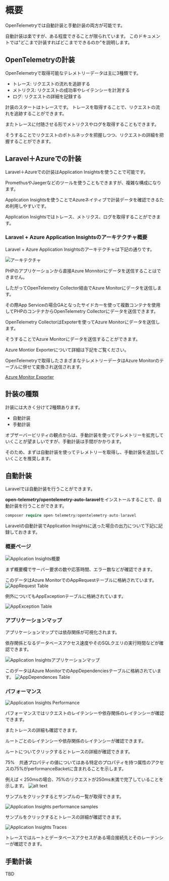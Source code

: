 # 概要

OpenTelemetryでは自動計装と手動計装の両方が可能です。

自動計装は楽ですが、ある程度できることが限られています。
このドキュメントでは"どこまで計装すればどこまでできるのか"を説明します。

## OpenTelemetryの計装

OpenTelemetryで取得可能なテレメトリーデータは主に3種類です。

- トレース: リクエストの流れを追跡する
- メトリクス: リクエストの成功率やレイテンシーを計測する
- ログ: リクエストの詳細を記録する

計装のスタートはトレースです。
トレースを取得することで、リクエストの流れを追跡することができます。

またトレースに付随させる形でメトリクスやログを取得することもできます。

そうすることでリクエストのボトルネックを把握しつつ、リクエストの詳細を把握することができます。

## Laravel＋Azureでの計装

Laravel＋Azureでの計装はApplication Insightsを使うことで可能です。

PromethusやJaegerなどのツールを使うこともできますが、複雑な構成になります。

Application Insightsを使うことでAzureネイティブで計装データを確認できるため利用しやすいです。

Application Insightsではトレース、メトリクス、ログを取得することができます。

### Laravel + Azure Application Insightsのアーキテクチャ概要

Laravel + Azure Application Insightsのアーキテクチャは下記の通りです。

![アーキテクチャ](./images/architecture.png)

PHPのアプリケーションから直接Azure Monnitorにデータを送信することはできません。

したがってOpenTelemetry Collector経由でAzure Monitorにデータを送信します。

その際App Serviceの場合GAとなったサイドカーを使って複数コンテナを使用してPHPのコンテナからOpenTelemetry Collectorにデータを送信できます。

OpenTelemetry CollectorはExpoterを使ってAzure Monitorにデータを送信します。

そうすることでAzure Monitorにデータを送信することができます。

Azure Montior Exporterについて詳細は下記をご覧ください。

OpenTelemetryで取得したさまざまなテレメトリーデータはAzure Monitorのテーブルに併せて変換され送信されます。

[Azure Monitor Exporter](https://github.com/open-telemetry/opentelemetry-collector-contrib/blob/main/exporter/azuremonitorexporter/README.md)

## 計装の種類

計装には大きく分けて2種類あります。

- 自動計装
- 手動計装

オブザーバービリティの観点からは、手動計装を使ってテレメトリーを拡充していくことが望ましいですが、手動計装は手間がかかります。

そのため、まずは自動計装を使ってテレメトリーを取得し、手動計装を追加していくことを推奨します。

## 自動計装

Laravelでは自動計装を行うことができます。

**open-telemetry/opentelemetry-auto-laravel**をインストールすることで、自動計装を行うことができます。

```php
composer require open-telemetry/opentelemetry-auto-laravel
```

Laravelの自動計装でApplication Insightsに送った場合の出力について下記に記録しておきます。

### 概要ページ

![Application Insights概要](./images/application-insights/app-insights-overview.png)

まず概要欄でサーバー要求の数や応答時間、エラー数などが確認できます。

このデータはAzure MonitorでのAppRequestテーブルに格納されています。
![AppRequest Table](./images/azure-monitor-table/AppRequest.png)

例外についてもAppExceptionテーブルに格納されています。

![AppException Table](./images/azure-monitor-table/AppException.png)

### アプリケーションマップ

アプリケーションマップでは依存関係が可視化されます。

依存関係となるデータベースアクセス速度やそのSQLクエリの実行時間などが確認できます。

![Application Insightsアプリケーションマップ](./images/application-insights/app-insights-application-map.png)

このデータはAzure MonitorでのAppDependenciesテーブルに格納されています。
![AppDependences Table](./images/azure-monitor-table/AppDependencies.png)

### パフォーマンス

![Application Insights Performance](./images/application-insights/app-insights-performance.png)

パフォーマンスではリクエストのレイテンシーや依存関係のレイテンシーが確認できます。

またトレースの詳細も確認できます。

ルートごとのレイテンシーや依存関係のレイテンシーが確認できます。

ルートについてクリックするとトレースの詳細が確認できます。

75%　共通プロパティの値についてはある特定のプロパティを持つ属性のアクセスの75%がperformanceBacketに含まれることを示します。

例えば < 250msの場合、75%のリクエストが250ms未満で完了していることを示します。
![alt text](./images/application-insights/75percentile.png)

サンプルをクリックするとサンプルの一覧が取得できます。

![Application Insights performance samples](./images/application-insights/app-insights-performance-samples.png)

サンプルをクリックするとトレースの詳細が確認できます。

![Application Insights Traces](./images/application-insights/app-insights-traces.png)

トレースではルートとデータベースアクセスがある場合接続先とそのレーテンシーが確認できます。

## 手動計装

TBD
